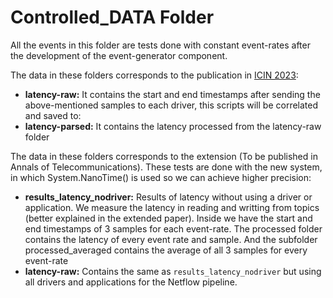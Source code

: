 # Controlled_DATA Folder
All the events in this folder are tests done with constant event-rates after the development of the event-generator component.

The data in these folders corresponds to the publication in [ICIN 2023](https://ieeexplore.ieee.org/document/10073490):
- **latency-raw:** It contains the start and end timestamps after sending the above-mentioned samples to each driver, this scripts will be correlated and saved to:
- **latency-parsed:** It contains the latency processed from the latency-raw folder

The data in these folders corresponds to the extension (To be published in Annals of Telecommunications). These tests are done with the new system, in which System.NanoTime() is used so we can achieve higher precision:
- **results_latency_nodriver:** Results of latency without using a driver or application. We measure the latency in reading and writting from topics (better explained in the extended paper).
   Inside we have the start and end timestamps of 3 samples for each event-rate. The processed folder contains the latency of every event rate and sample. And the subfolder processed_averaged contains the average of all 3 samples for every event-rate
- **latency-raw:** Contains the same as `results_latency_nodriver` but using all drivers and applications for the Netflow pipeline.

